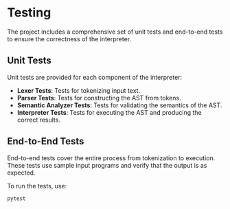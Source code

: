 
# Testing

The project includes a comprehensive set of unit tests and end-to-end tests to ensure the correctness of the interpreter.

## Unit Tests

Unit tests are provided for each component of the interpreter:
- **Lexer Tests**: Tests for tokenizing input text.
- **Parser Tests**: Tests for constructing the AST from tokens.
- **Semantic Analyzer Tests**: Tests for validating the semantics of the AST.
- **Interpreter Tests**: Tests for executing the AST and producing the correct results.

## End-to-End Tests

End-to-end tests cover the entire process from tokenization to execution. These tests use sample input programs and verify that the output is as expected.

To run the tests, use:

```bash
pytest
```

